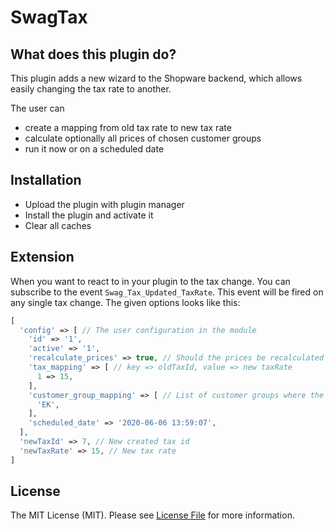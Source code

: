 # SwagTax

## What does this plugin do?

This plugin adds a new wizard to the Shopware backend, which allows easily changing the tax rate to another.

The user can

* create a mapping from old tax rate to new tax rate
* calculate optionally all prices of chosen customer groups
* run it now or on a scheduled date

## Installation

* Upload the plugin with plugin manager
* Install the plugin and activate it
* Clear all caches

## Extension

When you want to react to in your plugin to the tax change. You can subscribe to the event `Swag_Tax_Updated_TaxRate`. This event will be fired on any single tax change. The given options looks like this:

```php
[
  'config' => [ // The user configuration in the module
    'id' => '1',
    'active' => '1',
    'recalculate_prices' => true, // Should the prices be recalculated to the gross price?
    'tax_mapping' => [ // key => oldTaxId, value => new taxRate
      1 => 15,
    ],
    'customer_group_mapping' => [ // List of customer groups where the price should be recalcuated
      'EK',
    ],
    'scheduled_date' => '2020-06-06 13:59:07',
  ],
  'newTaxId' => 7, // New created tax id
  'newTaxRate' => 15, // New tax rate
]
```

## License

The MIT License (MIT). Please see [License File](LICENSE.md) for more information.
